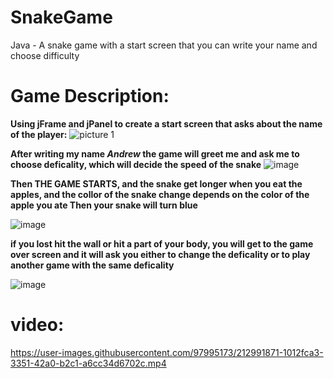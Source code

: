 


# SnakeGame
Java - A snake game with a start screen that you can write your name and choose difficulty


# Game Description:
**Using jFrame and jPanel to create a start screen that asks about the name of the player:**
![picture 1](https://user-images.githubusercontent.com/97995173/212979265-8d865f1b-2992-42fc-bfd2-f1ce57898bbd.PNG)

**After writing my name _Andrew_ the game will greet me and ask me to choose deficality, which will decide the speed of the snake**
![image](https://user-images.githubusercontent.com/97995173/212979824-007f8b1d-0186-4051-ac41-f927ee127861.png)

**Then THE GAME STARTS, and the snake get longer when you eat the apples, and the collor of the snake change depends on the color of the apple you ate
Then your snake will turn blue**

![image](https://user-images.githubusercontent.com/97995173/212980064-d91f3138-f833-464b-bda1-8bf6c143e303.png)

**if you lost hit the wall or hit a part of your body, you will get to the game over screen and it will ask you either to change the deficality or to play another game with the same deficality**

![image](https://user-images.githubusercontent.com/97995173/212981815-404cb75b-4bc5-42e4-8814-0ba2e41fcb0a.png)

# video: 

https://user-images.githubusercontent.com/97995173/212991871-1012fca3-3351-42a0-b2c1-a6cc34d6702c.mp4



